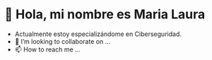 # 👋 Hola, mi nombre es Maria Laura
- Actualmente estoy especializándome en Ciberseguridad.
- 💞️ I’m looking to collaborate on ...
- 📫 How to reach me ...

<!---
mlpallares/mlpallares is a ✨ special ✨ repository because its `README.md` (this file) appears on your GitHub profile.
You can click the Preview link to take a look at your changes.
--->
